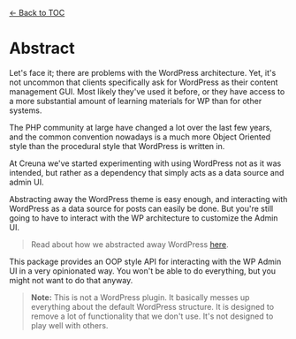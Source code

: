 [← Back to TOC](index.md)

# Abstract
Let's face it; there are problems with the WordPress architecture. Yet, it's not uncommon
that clients specifically ask for WordPress as their content management GUI. Most likely
they've used it before, or they have access to a more substantial amount of learning
materials for WP than for other systems.

The PHP community at large have changed a lot over the last few years, and the common
convention nowadays is a much more Object Oriented style than the procedural style
that WordPress is written in.

At Creuna we've started experimenting with using WordPress not as it was intended,
but rather as a dependency that simply acts as a data source and admin UI.

Abstracting away the WordPress theme is easy enough, and interacting with WordPress as
a data source for posts can easily be done. But you're still going to have to interact
with the WP architecture to customize the Admin UI.

> Read about how we abstracted away WordPress [here](https://medium.com/p/95d7a5a7ddd7).

This package provides an OOP style API for interacting with the WP Admin UI in a very
opinionated way. You won't be able to do everything, but you might not want to do that
anyway.

> **Note:** This is not a WordPress plugin. It basically messes up everything about
> the default WordPress structure. It is designed to remove a lot of functionality
> that we don't use. It's not designed to play well with others.
